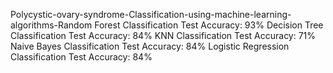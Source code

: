 Polycystic-ovary-syndrome-Classification-using-machine-learning-algorithms-Random Forest Classification	Test Accuracy: 93%
Decision Tree Classification	Test Accuracy: 84%
KNN Classification	Test Accuracy: 71%
Naive Bayes Classification	Test Accuracy: 84%
Logistic Regression Classification	Test Accuracy: 84%
